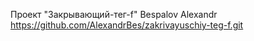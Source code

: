 Проект "Закрывающий-тег-f" Bespalov Alexandr https://github.com/AlexandrBes/zakrivayuschiy-teg-f.git
